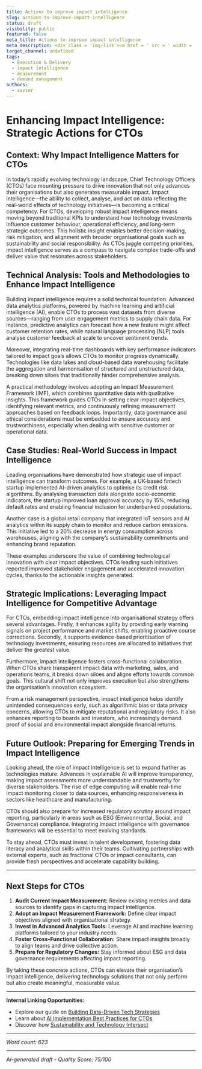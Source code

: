 ```yaml
---
title: Actions to improve impact intelligence
slug: actions-to-improve-impact-intelligence
status: draft
visibility: public
featured: false
meta_title: Actions to improve impact intelligence
meta_description: <div class = 'img-link'><a href = ' src = ' width = '350px'></img></a></div> <p><b class = 'author'>Sriram Narayan</b> continues his article on impact intelligence by outlining <a href = ' actions</a> that can be done to improve impact intelligence: introduce robust demand management, pay down measurement debt introduce impact validation, offer your CFO/COO an alternative to ROI, equip your teams.</p> <p><a class = 'more' href =
target_channel: undefined
tags:
  - Execution & Delivery
  - impact intelligence
  - measurement
  - demand management
authors:
  - xavier
---
```


# Enhancing Impact Intelligence: Strategic Actions for CTOs

## Context: Why Impact Intelligence Matters for CTOs

In today’s rapidly evolving technology landscape, Chief Technology Officers (CTOs) face mounting pressure to drive innovation that not only advances their organisations but also generates measurable impact. Impact intelligence—the ability to collect, analyse, and act on data reflecting the real-world effects of technology initiatives—is becoming a critical competency. For CTOs, developing robust impact intelligence means moving beyond traditional KPIs to understand how technology investments influence customer behaviour, operational efficiency, and long-term strategic outcomes. This holistic insight enables better decision-making, risk mitigation, and alignment with broader organisational goals such as sustainability and social responsibility. As CTOs juggle competing priorities, impact intelligence serves as a compass to navigate complex trade-offs and deliver value that resonates across stakeholders.

## Technical Analysis: Tools and Methodologies to Enhance Impact Intelligence

Building impact intelligence requires a solid technical foundation. Advanced data analytics platforms, powered by machine learning and artificial intelligence (AI), enable CTOs to process vast datasets from diverse sources—ranging from user engagement metrics to supply chain data. For instance, predictive analytics can forecast how a new feature might affect customer retention rates, while natural language processing (NLP) tools analyse customer feedback at scale to uncover sentiment trends.

Moreover, integrating real-time dashboards with key performance indicators tailored to impact goals allows CTOs to monitor progress dynamically. Technologies like data lakes and cloud-based data warehousing facilitate the aggregation and harmonisation of structured and unstructured data, breaking down siloes that traditionally hinder comprehensive analysis.

A practical methodology involves adopting an Impact Measurement Framework (IMF), which combines quantitative data with qualitative insights. This framework guides CTOs in setting clear impact objectives, identifying relevant metrics, and continuously refining measurement approaches based on feedback loops. Importantly, data governance and ethical considerations must be embedded to ensure accuracy and trustworthiness, especially when dealing with sensitive customer or operational data.

## Case Studies: Real-World Success in Impact Intelligence

Leading organisations have demonstrated how strategic use of impact intelligence can transform outcomes. For example, a UK-based fintech startup implemented AI-driven analytics to optimise its credit risk algorithms. By analysing transaction data alongside socio-economic indicators, the startup improved loan approval accuracy by 15%, reducing default rates and enabling financial inclusion for underbanked populations.

Another case is a global retail company that integrated IoT sensors and AI analytics within its supply chain to monitor and reduce carbon emissions. This initiative led to a 20% decrease in energy consumption across warehouses, aligning with the company’s sustainability commitments and enhancing brand reputation.

These examples underscore the value of combining technological innovation with clear impact objectives. CTOs leading such initiatives reported improved stakeholder engagement and accelerated innovation cycles, thanks to the actionable insights generated.

## Strategic Implications: Leveraging Impact Intelligence for Competitive Advantage

For CTOs, embedding impact intelligence into organisational strategy offers several advantages. Firstly, it enhances agility by providing early warning signals on project performance and market shifts, enabling proactive course corrections. Secondly, it supports evidence-based prioritisation of technology investments, ensuring resources are allocated to initiatives that deliver the greatest value.

Furthermore, impact intelligence fosters cross-functional collaboration. When CTOs share transparent impact data with marketing, sales, and operations teams, it breaks down siloes and aligns efforts towards common goals. This cultural shift not only improves execution but also strengthens the organisation’s innovation ecosystem.

From a risk management perspective, impact intelligence helps identify unintended consequences early, such as algorithmic bias or data privacy concerns, allowing CTOs to mitigate reputational and regulatory risks. It also enhances reporting to boards and investors, who increasingly demand proof of social and environmental impact alongside financial returns.

## Future Outlook: Preparing for Emerging Trends in Impact Intelligence

Looking ahead, the role of impact intelligence is set to expand further as technologies mature. Advances in explainable AI will improve transparency, making impact assessments more understandable and trustworthy for diverse stakeholders. The rise of edge computing will enable real-time impact monitoring closer to data sources, enhancing responsiveness in sectors like healthcare and manufacturing.

CTOs should also prepare for increased regulatory scrutiny around impact reporting, particularly in areas such as ESG (Environmental, Social, and Governance) compliance. Integrating impact intelligence with governance frameworks will be essential to meet evolving standards.

To stay ahead, CTOs must invest in talent development, fostering data literacy and analytical skills within their teams. Cultivating partnerships with external experts, such as fractional CTOs or impact consultants, can provide fresh perspectives and accelerate capability building.

---

## Next Steps for CTOs

1. **Audit Current Impact Measurement:** Review existing metrics and data sources to identify gaps in capturing impact intelligence.
2. **Adopt an Impact Measurement Framework:** Define clear impact objectives aligned with organisational strategy.
3. **Invest in Advanced Analytics Tools:** Leverage AI and machine learning platforms tailored to your industry needs.
4. **Foster Cross-Functional Collaboration:** Share impact insights broadly to align teams and drive collective action.
5. **Prepare for Regulatory Changes:** Stay informed about ESG and data governance requirements affecting impact reporting.

By taking these concrete actions, CTOs can elevate their organisation’s impact intelligence, delivering technology solutions that not only perform but also create meaningful, measurable value.

---

**Internal Linking Opportunities:**

- Explore our guide on [Building Data-Driven Tech Strategies](#)
- Learn about [AI Implementation Best Practices for CTOs](#)
- Discover how [Sustainability and Technology Intersect](#)

---

_Word count: 623_

---

_AI-generated draft - Quality Score: 75/100_
